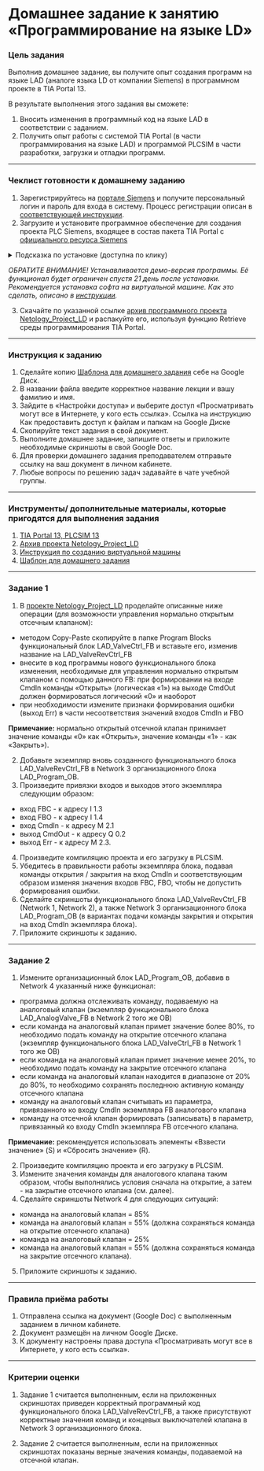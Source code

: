 # Домашнее задание к занятию «Программирование на языке LD»

### Цель задания

Выполнив домашнее задание, вы получите опыт создания программ на языке LAD (аналоге языка LD от компании Siemens) в программном проекте в TIA Portal 13.

В результате выполнения этого задания вы сможете:

1. Вносить изменения в программный код на языке LAD в соответствии с заданием.
2. Получить опыт работы с системой TIA Portal (в части программирования на языке LAD) и программой PLCSIM в части разработки, загрузки и отладки программ.

------

### Чеклист готовности к домашнему заданию

1. Зарегистрируйтесь на [портале Siemens](https://mall.industry.siemens.com/goos/WelcomePage.aspx?regionUrl=/ru&language=ru) и получите персональный логин и пароль для входа в систему. Процесс регистрации описан в [соответствующей инструкции](https://docs.google.com/presentation/d/1RPHvCE2OxBbHRMWSAV2E-HxscZvR2nRIZVHCy8hvjJE/edit?usp=sharing).
2. Загрузите и установите программное обеспечение для создания проекта PLC Siemens, входящее в состав пакета TIA Portal с [официального ресурса Siemens](https://support.industry.siemens.com/cs/document/78793685/simatic-step-7-(tia-portal)-v13-trial-download?dti=0&lc=en-DE)
<details>
  <summary> Подсказка по установке (доступна по клику)</summary>
  
  
1. Скачайте все файлы по [ссылке](https://support.industry.siemens.com/cs/document/109745155/simatic-step-7-including-plcsim-v13-sp2-trial-download?dti=0&lc=en-DE) в две отдельные папки:
  - STEP 7 Professional V13 SP2 (DVD 1, DVD 2, SHA-256 checksum)
  ![image](https://github.com/netology-code/phd-homeworks/blob/main/6.6/Step7_1.png)
  - SIMATIC STEP 7 PLCSIM V13 SP2 for STEP 7 Basic and STEP 7 Professional (включая SHA-256 checksum)
    ![image](https://github.com/netology-code/phd-homeworks/blob/main/6.6/Step7_2.png)
2. Запустите установочный файл SIMATIC_STEP_7_Professional_V13_SP2_Upd4.exe, пройдите стандартную процедуру установки.
3. Запустите установочный файл SIMATIC_S7_PLCSIM_V13_SP2.exe, пройдите стандартную процедуру установки.

    ---
  
</details>
  
*ОБРАТИТЕ ВНИМАНИЕ! Устанавливается демо-версия программы. Её функционал будет ограничен спустя 21 день после установки. Рекомендуется установка софта на виртуальной машине. Как это сделать, описано в [инструкции](https://docs.google.com/presentation/d/1psnSlotXT7cr8ECnaZaTCDLnIyYOGUzCArLeydeRztY/edit?usp=sharing).*

3. Скачайте по указанной ссылке [архив программного проекта Netology_Project_LD](https://drive.google.com/file/d/1mkh1KT8gYucOxA2c1kkYDGugtQuWVhhV/view?usp=sharing) и распакуйте его, используя функцию Retrieve среды программирования TIA Portal.

------

### Инструкция к заданию

1. Сделайте копию [Шаблона для домашнего задания](https://docs.google.com/document/d/1hzgoSY8iJkuY74o07KMiuHO57MyPv7cTkXEkLE3N1wY/edit?usp=sharing) себе на Google Диск.
2. В названии файла введите корректное название лекции и вашу фамилию и имя.
3. Зайдите в «Настройки доступа» и выберите доступ «Просматривать могут все в Интернете, у кого есть ссылка». Ссылка на инструкцию Как предоставить доступ к файлам и папкам на Google Диске
4. Скопируйте текст задания в свой документ.
5. Выполните домашнее задание, запишите ответы и приложите необходимые скриншоты в свой Google Doc.
6. Для проверки домашнего задания преподавателем отправьте ссылку на ваш документ в личном кабинете.
7. Любые вопросы по решению задач задавайте в чате учебной группы.

------

### Инструменты/ дополнительные материалы, которые пригодятся для выполнения задания

1. [TIA Portal 13, PLCSIM 13](https://support.industry.siemens.com/cs/document/109745155/simatic-step-7-including-plcsim-v13-sp2-trial-download?dti=0&lc=en-WW)
2. [Архив проекта Netology_Project_LD](https://drive.google.com/file/d/1mkh1KT8gYucOxA2c1kkYDGugtQuWVhhV/view?usp=sharing)
3. [Инструкция по созданию виртуальной машины](https://docs.google.com/presentation/d/1psnSlotXT7cr8ECnaZaTCDLnIyYOGUzCArLeydeRztY/edit?usp=sharing)
4. [Шаблон для домашнего задания](https://docs.google.com/document/d/1hzgoSY8iJkuY74o07KMiuHO57MyPv7cTkXEkLE3N1wY/edit?usp=sharing)

------

### Задание 1

1. В [проекте Netology_Project_LD](https://drive.google.com/file/d/1mkh1KT8gYucOxA2c1kkYDGugtQuWVhhV/view?usp=sharing) проделайте описанные ниже операции (для возможности управления нормально открытым отсечным клапаном):
- методом Copy-Paste скопируйте в папке Program Blocks функциональный блок LAD_ValveCtrl_FB и вставьте его, изменив название на LAD_ValveRevCtrl_FB
- внесите в код программы нового функционального блока изменения, необходимые для управления нормально открытым клапаном с помощью данного FB: при формировании на входе CmdIn команды «Открыть» (логическая «1») на выходе CmdOut должен формироваться логический «0» и наоборот
- при необходимости измените признаки формирования ошибки (выход Err) в части несоответствия значений входов CmdIn и FBO

**Примечание:** нормально открытый отсечной клапан принимает значение команды «0» как «Открыть», значение команды «1» - как «Закрыть»).

2. Добавьте экземпляр вновь созданного функционального блока LAD_ValveRevCtrl_FB в Network 3 организационного блока LAD_Program_OB.
3. Произведите привязки входов и выходов этого экземпляра следующим образом:
- вход FBC - к адресу I 1.3
- вход FBO - к адресу I 1.4
- вход CmdIn - к адресу M 2.1
- выход CmdOut - к адресу Q 0.2
- выход Err - к адресу M 2.3.

4. Произведите компиляцию проекта и его загрузку в PLCSIM.
5. Убедитесь в правильности работы экземпляра блока, подавая команды открытия / закрытия на вход CmdIn и соответствующим образом изменяя значения входов FBC, FBO, чтобы не допустить формирования ошибки.
6. Сделайте скриншоты функционального блока LAD_ValveRevCtrl_FB (Network 1, Network 2), а также Network 3 организационного блока LAD_Program_OB (в вариантах подачи команды закрытия и открытия на вход CmdIn экземпляра блока).
7. Приложите скриншоты к заданию.
------

### Задание 2

1. Измените организационный блок LAD_Program_OB, добавив в Network 4 указанный ниже функционал:

- программа должна отслеживать команду, подаваемую на аналоговый клапан (экземпляр функционального блока LAD_AnalogValve_FB в Network 2 того же OB)
- если команда на аналоговый клапан примет значение более 80%, то необходимо подать команду на открытие отсечного клапана (экземпляр функционального блока LAD_ValveCtrl_FB в Network 1 того же OB)
- если команда на аналоговый клапан примет значение менее 20%, то необходимо подать команду на закрытие отсечного клапана
- если команда на аналоговый клапан находится в диапазоне от 20% до 80%, то необходимо сохранять последнюю активную команду отсечного клапана
- команду на аналоговый клапан считывать из параметра, привязанного ко входу CmdIn экземпляра FB аналогового клапана
- команду на отсечной клапан формировать (записывать) в параметр, привязанный ко входу CmdIn экземпляра FB отсечного клапана.

**Примечание:** рекомендуется использовать элементы «Взвести значение» (S) и «Сбросить значение» (R).

2. Произведите компиляцию проекта и его загрузку в PLCSIM.
3. Измените значения команды для аналогового клапана таким образом, чтобы выполнялись условия сначала на открытие, а затем - на закрытие отсечного клапана (см. далее).
4. Сделайте скриншоты Network 4 для следующих ситуаций:
- команда на аналоговый клапан = 85%
- команда на аналоговый клапан = 55% (должна сохраняться команда на открытие отсечного клапана)
- команда на аналоговый клапан = 25%
- команда на аналоговый клапан = 55% (должна сохраняться команда на закрытие отсечного клапана).

5. Приложите скриншоты к заданию.

------

### Правила приёма работы

1. Отправлена ссылка на документ (Google Doc) с выполненным заданием в личном кабинете.
2. Документ размещён на личном Google Диске.
3. К документу настроены права доступа «Просматривать могут все в Интернете, у кого есть ссылка».

------

### Критерии оценки

1. Задание 1 считается выполненным, если на приложенных скриншотах приведен корректный программный код функционального блока LAD_ValveRevCtrl_FB, а также присутствуют корректные значения команд и концевых выключателей клапана в Network 3 организационного блока.

2. Задание 2 считается выполненным, если на приложенных скриншотах показаны верные значения команды, подаваемой на отсечной клапан.
